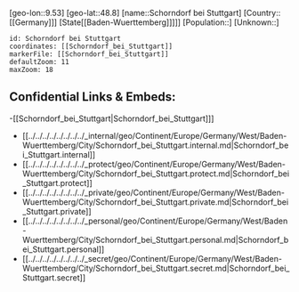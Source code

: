 ﻿---
location: [48.8,9.53]
mapzoom: [7,12] 
mapmarker: city 
type: City
tags:
- geo/City


SpocWebEntityId: 34068
isDeleted: false
confidential: public

---
[geo-lon::9.53]
[geo-lat::48.8]
[name::Schorndorf bei Stuttgart]
[Country::[[Germany]]]
[State[[Baden-Wuerttemberg]]]]]
[Population::]
[Unknown::]


```leaflet
id: Schorndorf bei Stuttgart
coordinates: [[Schorndorf_bei_Stuttgart]]
markerFile: [[Schorndorf_bei_Stuttgart]]
defaultZoom: 11 
maxZoom: 18
```


## Confidential Links & Embeds: 
-[[Schorndorf_bei_Stuttgart|Schorndorf_bei_Stuttgart]]] 
- [[../../../../../../../../_internal/geo/Continent/Europe/Germany/West/Baden-Wuerttemberg/City/Schorndorf_bei_Stuttgart.internal.md|Schorndorf_bei_Stuttgart.internal]] 
- [[../../../../../../../../_protect/geo/Continent/Europe/Germany/West/Baden-Wuerttemberg/City/Schorndorf_bei_Stuttgart.protect.md|Schorndorf_bei_Stuttgart.protect]] 
- [[../../../../../../../../_private/geo/Continent/Europe/Germany/West/Baden-Wuerttemberg/City/Schorndorf_bei_Stuttgart.private.md|Schorndorf_bei_Stuttgart.private]] 
- [[../../../../../../../../_personal/geo/Continent/Europe/Germany/West/Baden-Wuerttemberg/City/Schorndorf_bei_Stuttgart.personal.md|Schorndorf_bei_Stuttgart.personal]] 
- [[../../../../../../../../_secret/geo/Continent/Europe/Germany/West/Baden-Wuerttemberg/City/Schorndorf_bei_Stuttgart.secret.md|Schorndorf_bei_Stuttgart.secret]] 
